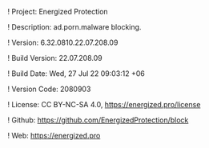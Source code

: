 ! Project: Energized Protection

! Description: ad.porn.malware blocking.

! Version: 6.32.0810.22.07.208.09

! Build Version: 22.07.208.09

! Build Date: Wed, 27 Jul 22 09:03:12 +06

! Version Code: 2080903

! License: CC BY-NC-SA 4.0, https://energized.pro/license

! Github: https://github.com/EnergizedProtection/block

! Web: https://energized.pro
